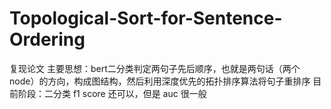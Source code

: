 # Topological-Sort-for-Sentence-Ordering
复现论文
主要思想：bert二分类判定两句子先后顺序，也就是两句话（两个node）的方向，构成图结构，然后利用深度优先的拓扑排序算法将句子重排序
目前阶段：二分类 f1 score 还可以，但是 auc 很一般
